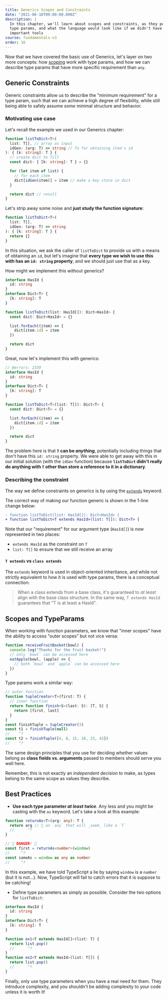 ```yaml
---
title: Generics Scopes and Constraints
date: "2021-06-10T09:00:00.000Z"
description: |
  In this chapter, we'll learn about scopes and constraints, as they pertain to
  type params, and what the language would look like if we didn't have these
  important tools
course: fundamentals-v3
order: 16
---
```


Now that we have covered the basic use of Generics, let's layer on
two more concepts: how [scoping](https://www.typescriptlang.org/docs/handbook/variable-declarations.html#scoping-rules) work with type params, and how we 
can describe type params that have more specific requirement than `any`.

## Generic Constraints

Generic constraints allow us to describe the "minimum requirement" for a
type param, such that we can achieve a high degree of flexibility, while
still being able to safely assume _some_ minimal structure and behavior.

### Motivating use case

Let's recall the example we used in our Generics chapter:

```ts twoslash
function listToDict<T>(
  list: T[], // array as input
  idGen: (arg: T) => string // fn for obtaining item's id
): { [k: string]: T } {
  // create dict to fill
  const dict: { [k: string]: T } = {}

  for (let item of list) {
    // for each item
    dict[idGen(item)] = item // make a key store in dict
  }

  return dict // result
}
```

Let's strip away some noise and **just study the function signature**:

```ts twoslash
function listToDict<T>(
  list: T[],
  idGen: (arg: T) => string
): { [k: string]: T } {
  return {}
}
```

In this situation, we ask the caller of `listToDict` to provide us with a means
of obtaining an `id`, but let's imagine that **every type we wish to use this
with has an `id: string` property**, and we should just use that as a key.

How might we implement this without generics?

```ts twoslash
interface HasId {
  id: string
}
interface Dict<T> {
  [k: string]: T
}

function listToDict(list: HasId[]): Dict<HasId> {
  const dict: Dict<HasId> = {}

  list.forEach((item) => {
    dict[item.id] = item
  })

  return dict
}
```

Great, now let's implement this with generics:

```ts twoslash
// @errors: 2339
interface HasId {
  id: string
}
interface Dict<T> {
  [k: string]: T
}

function listToDict<T>(list: T[]): Dict<T> {
  const dict: Dict<T> = {}

  list.forEach((item) => {
    dict[item.id] = item
  })

  return dict
}
```

The problem here is that **`T` can be _anything_**, potentially
including things that don't have this `id: string` property. We
were able to get away with this in our initial solution (with the `idGen` function)
because **`listToDict` didn't really do anything with `T` other than store a reference
to it in a dictionary**.

### Describing the constraint

The way we define constraints on generics is by using the
[`extends`](https://www.typescriptlang.org/docs/handbook/2/generics.html#generic-constraints) keyword.

The correct way of making our function generic is shown
in the 1-line change below:

```diff
- function listToDict(list: HasId[]): Dict<HasId> {
+ function listToDict<T extends HasId>(list: T[]): Dict<T> {
```

Note that our "requirement" for our argument type (`HasId[]`)
is now represented in two places:

- `extends HasId` as the constraint on `T`
- `list: T[]` to ensure that we still receive an array

#### `T extends` vs `class extends`

The `extends` keyword is used in object-oriented inheritance, and
while not strictly equivalent to how it is used with type params,
there is a conceptual connection:

> When a class extends from a base class, it's guaranteed
> to _at least_ align with the base class structure. In the same
> way, `T extends HasId` guarantees that "T is at least a HasId".

## Scopes and TypeParams

When working with function parameters, we know that "inner scopes"
have the ability to access "outer scopes" but not vice versa:

```js
function receiveFruitBasket(bowl) {
  console.log("Thanks for the fruit basket!")
  // only `bowl` can be accessed here
  eatApple(bowl, (apple) => {
    // both `bowl` and `apple` can be accessed here
  })
}
```

Type params work a similar way:

```ts twoslash
// outer function
function tupleCreator<T>(first: T) {
  // inner function
  return function finish<S>(last: S): [T, S] {
    return [first, last]
  }
}
const finishTuple = tupleCreator(3)
const t1 = finishTuple(null)
//    ^?
const t2 = finishTuple([4, 8, 15, 16, 23, 42])
//    ^?
```

The same design principles that you use for deciding whether values belong as
**class fields vs. arguments** passed to members should serve you well here.

Remember, this is not exactly an _independent decision_ to make, as
types belong to the same scope as values they describe.

## Best Practices

- **Use each type parameter _at least twice_**. Any less and you might be casting with the `as` keyword. Let's take a look at this example:

```ts twoslash
function returnAs<T>(arg: any): T {
  return arg // 🚨 an `any` that will _seem_ like a `T`
  //      ^?
}

// 🚨 DANGER! 🚨
const first = returnAs<number>(window)
//     ^?
const sameAs = window as any as number
//     ^?
```

In this example, we have told TypeScript a lie by saying `window` is a `number` (but it is not...). Now, TypeScript will fail to catch errors that it is suppose to be catching!


- Define type parameters as simply as possible. Consider the two options for `listToDict`:

```ts twoslash
interface HasId {
  id: string
}
interface Dict<T> {
  [k: string]: T
}

function ex1<T extends HasId[]>(list: T) {
  return list.pop()
  //      ^?
}
function ex2<T extends HasId>(list: T[]) {
  return list.pop()
  //      ^?
}
```

Finally, only use type parameters when you have a real need for them.
They introduce complexity, and you shouldn't be adding complexity to your code unless it is worth it!
